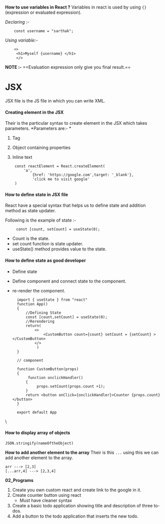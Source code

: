 
**How to use variables in React ?**
Variables in react is used by using `{}` (expression or evaluated expression).

*Declaring* :-

		const username = "sarthak";

*Using variable:-*

		<>
		 <h1>Myself {username} </h1>
		 </>

**NOTE :-** ==Evaluation expression only give you final result.==

# JSX

JSX file is the JS file in which you can write XML.

#### Creating element in the JSX
Their is the particular syntax to create element in the JSX which takes parameters.
*Parameters are:- *
1. Tag
2. Object containing properties
3. Inline text

		const reactElement = React.createElement(
			'a',
				{href: 'https://google.com',target: '_blank'},
				'click me to visit google'
		)

#### How to define state in JSX file
React have a special syntax that helps us to define state and addition method as state updater.

Following is the example of state :-

		 const [count, setCount] = useState(0);
- Count is the state.
- set count function is state updater.
- useState() method provides value to the state.

#### How to define state as good developer
- Define state 
- Define component and connect state to the component.
- re-render the component.

		import { useState } from "react"
		function App()
		{
			//Defining State
		    const [count,setCount] = useState(0);
			//Rerendering
		    return(
		        <>
		            <CustomButton count={count} setCount = {setCount} ></CustomButton>
		        </>
				 )
		}
			
		// component
		
		function CustomButton(props)
		{
			 function onclickHandler()
		    {
				 props.setCount(props.count +1);
		    }
		    return <button onClick={onclickHandler}>Counter {props.count}</button>
		}
		
		export default App
\
#### How to display array of objects

`JSON.stringify(nameOftheObject)`

**How to add another element to the array**
Their is this `...` using this we can add another element to the array.

	arr ---> [2,3]
	[...arr,4] ---> [2,3,4]

**02_Programs**

1.  Create you own custom react and create link to the google in it.
2.  Create counter button using react 
	- Must have cleaner syntax
3. Create a basic todo application showing title and description of three to-dos.
4. Add a button to the todo application that inserts the new todo.
	  
